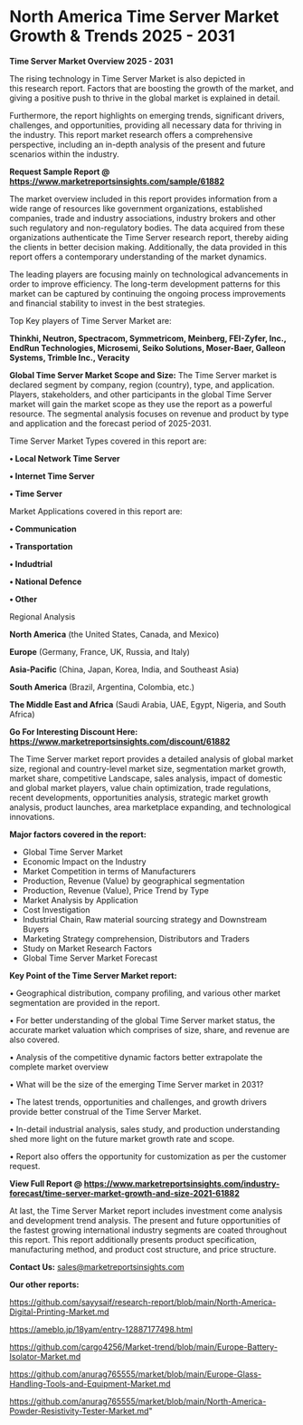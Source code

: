 # North America Time Server Market Growth & Trends 2025 - 2031

<Strong> Time Server Market Overview 2025 - 2031</strong>

The rising technology in Time Server Market is also depicted in this research report. Factors that are boosting the growth of the market, and giving a positive push to thrive in the global market is explained in detail.

Furthermore, the report highlights on emerging trends, significant drivers, challenges, and opportunities, providing all necessary data for thriving in the industry. This report market research offers a comprehensive perspective, including an in-depth analysis of the present and future scenarios within the industry.

<strong>Request Sample Report @ <a href=https://www.marketreportsinsights.com/sample/61882>https://www.marketreportsinsights.com/sample/61882</a></strong>

The market overview included in this report provides information from a wide range of resources like government organizations, established companies, trade and industry associations, industry brokers and other such regulatory and non-regulatory bodies. The data acquired from these organizations authenticate the Time Server research report, thereby aiding the clients in better decision making. Additionally, the data provided in this report offers a contemporary understanding of the market dynamics.

The leading players are focusing mainly on technological advancements in order to improve efficiency. The long-term development patterns for this market can be captured by continuing the ongoing process improvements and financial stability to invest in the best strategies.

Top Key players of Time Server Market are:

<strong>Thinkhi, Neutron, Spectracom, Symmetricom, Meinberg, FEI-Zyfer, Inc., EndRun Technologies, Microsemi, Seiko Solutions, Moser-Baer, Galleon Systems, Trimble Inc., Veracity</strong>

<strong><b>Global Time Server Market Scope and Size:</b></strong>
The Time Server market is declared segment by company, region (country), type, and application. Players, stakeholders, and other participants in the global Time Server market will gain the market scope as they use the report as a powerful resource. The segmental analysis focuses on revenue and product by type and application and the forecast period of 2025-2031.

Time Server Market Types covered in this report are:

<strong>• Local Network Time Server

• Internet Time Server

• Time Server</strong>

Market Applications covered in this report are:

<strong>• Communication

• Transportation

• Indudtrial

• National Defence

• Other</strong> 

Regional Analysis

<strong>North America</strong> (the United States, Canada, and Mexico)

<strong>Europe</strong> (Germany, France, UK, Russia, and Italy)

<strong>Asia-Pacific</strong> (China, Japan, Korea, India, and Southeast Asia)

<strong>South America</strong> (Brazil, Argentina, Colombia, etc.)

<strong>The Middle East and Africa</strong> (Saudi Arabia, UAE, Egypt, Nigeria, and South Africa)

<strong>Go For Interesting Discount Here: <a href=https://www.marketreportsinsights.com/discount/61882>https://www.marketreportsinsights.com/discount/61882</a></strong>

The Time Server market report provides a detailed analysis of global market size, regional and country-level market size, segmentation market growth, market share, competitive Landscape, sales analysis, impact of domestic and global market players, value chain optimization, trade regulations, recent developments, opportunities analysis, strategic market growth analysis, product launches, area marketplace expanding, and technological innovations.

<strong><b>Major factors covered in the report:</b></strong>
<ul>
  <li>Global Time Server Market </li>
  <li>Economic Impact on the Industry</li>
  <li>Market Competition in terms of Manufacturers</li>
  <li>Production, Revenue (Value) by geographical segmentation</li>
  <li>Production, Revenue (Value), Price Trend by Type</li>
  <li>Market Analysis by Application</li>
  <li>Cost Investigation</li>
  <li>Industrial Chain, Raw material sourcing strategy and Downstream Buyers</li>
  <li>Marketing Strategy comprehension, Distributors and Traders</li>
  <li>Study on Market Research Factors</li>
  <li>Global Time Server Market Forecast</li>
</ul>

<strong><b>Key Point of the Time Server Market report:</b></strong>

• Geographical distribution, company profiling, and various other market segmentation are provided in the report.

• For better understanding of the global Time Server market status, the accurate market valuation which comprises of size, share, and revenue are also covered.

• Analysis of the competitive dynamic factors better extrapolate the complete market overview

• What will be the size of the emerging Time Server market in 2031?

• The latest trends, opportunities and challenges, and growth drivers provide better construal of the Time Server Market.

• In-detail industrial analysis, sales study, and production understanding shed more light on the future market growth rate and scope.

• Report also offers the opportunity for customization as per the customer request.

<strong><b>View Full Report @ <a href=https://www.marketreportsinsights.com/industry-forecast/time-server-market-growth-and-size-2021-61882>https://www.marketreportsinsights.com/industry-forecast/time-server-market-growth-and-size-2021-61882</a></b></strong>


At last, the Time Server Market report includes investment come analysis and development trend analysis. The present and future opportunities of the fastest growing international industry segments are coated throughout this report. This report additionally presents product specification, manufacturing method, and product cost structure, and price structure.

<strong>Contact Us:</strong>
sales@marketreportsinsights.com

<strong>Our other reports:</strong>

<a href=https://github.com/sayysaif/research-report/blob/main/North-America-Digital-Printing-Market.md>https://github.com/sayysaif/research-report/blob/main/North-America-Digital-Printing-Market.md</a>

<a href=https://ameblo.jp/18yam/entry-12887177498.html>https://ameblo.jp/18yam/entry-12887177498.html</a>

<a href=https://github.com/cargo4256/Market-trend/blob/main/Europe-Battery-Isolator-Market.md>https://github.com/cargo4256/Market-trend/blob/main/Europe-Battery-Isolator-Market.md</a>

<a href=https://github.com/anurag765555/market/blob/main/Europe-Glass-Handling-Tools-and-Equipment-Market.md>https://github.com/anurag765555/market/blob/main/Europe-Glass-Handling-Tools-and-Equipment-Market.md</a>

<a href=https://github.com/anurag765555/market/blob/main/North-America-Powder-Resistivity-Tester-Market.md>https://github.com/anurag765555/market/blob/main/North-America-Powder-Resistivity-Tester-Market.md</a>"
